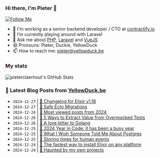 ### Hi there, I'm Pieter 👋  
[![Follow Me](https://img.shields.io/github/followers/pieterclaerhout?label=Follow&style=social)](https://github.com/pieterclaerhout)

- 🏢 I'm working as a senior backend developer / CTO at [contractify.io](https://contractify.io)
- 🌱 I’m currently playing around with Laravel
- 💬 Ask me about [PHP](https://php.net), [Laravel](http://laravel.com) and [VueJS](https://vuejs.org)
- 😄 Pronouns: Pieter, Duckie, YellowDuck
- 📫 How to reach me: pieter@yellowduck.be

### My stats

![pieterclaerhout's GitHub Stats](https://github-readme-stats.vercel.app/api?username=pieterclaerhout&show_icons=true&count_private=true&line_height=40)

### 📩 Latest Blog Posts from [YellowDuck.be](https://www.yellowduck.be/)
<!-- BLOG-POST-LIST:START -->
- `2024-12-27` | [🔗 Changelog for Elixir v1.18](https://www.yellowduck.be/posts/changelog-for-elixir-v1-18)  
- `2024-12-27` | [🔗 Safe Ecto Migrations](https://www.yellowduck.be/posts/safe-ecto-migrations)  
- `2024-12-26` | [🐥 Most viewed posts from 2024](https://www.yellowduck.be/posts/most-viewed-posts-from-2024)  
- `2024-12-26` | [🔗 5 Ways to Extract Value from Overmocked Tests](https://www.yellowduck.be/posts/5-ways-to-extract-value-from-overmocked-tests)  
- `2024-12-26` | [🔗 A love letter to Golang](https://www.yellowduck.be/posts/a-love-letter-to-golang)  
- `2024-12-25` | [🐥 2024 Year in Code: it has been a busy year](https://www.yellowduck.be/posts/github-wrapped-2024-it-has-been-a-busy-year)  
- `2024-12-25` | [🔗 What I Wish Someone Told Me About Postgres](https://www.yellowduck.be/posts/what-i-wish-someone-told-me-about-postgres)  
- `2024-12-25` | [🔗 Storing times for human events](https://www.yellowduck.be/posts/storing-times-for-human-events)  
- `2024-12-24` | [🐥 The fastest way to install Elixir on any platform](https://www.yellowduck.be/posts/the-fastest-way-to-install-elixir-on-any-platform)  
- `2024-12-24` | [🔗 Haunted by my own projects](https://www.yellowduck.be/posts/haunted-by-my-own-projects)  

<!-- BLOG-POST-LIST:END -->
